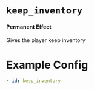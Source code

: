 # `keep_inventory`
#### Permanent Effect

Gives the player keep inventory

# Example Config
```yaml
- id: keep_inventory
```
